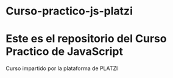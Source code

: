 # Curso-practico-js-platzi

<h1>Este es el repositorio del <strong>Curso Practico de JavaScript</strong> </h1>
<p>Curso impartido por la plataforma de </strong>PLATZI</strong></p>